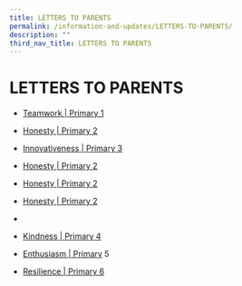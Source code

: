 ```yaml
---
title: LETTERS TO PARENTS
permalink: /information-and-updates/LETTERS-TO-PARENTS/
description: ""
third_nav_title: LETTERS TO PARENTS
---
```

# LETTERS TO PARENTS

* <a href="/information-and-updates/LETTERS-TO-PARENTS/teamwork-p1">Teamwork | Primary 1</a>

* <a href="/information-and-updates/LETTERS-TO-PARENTS/honesty-p2">Honesty | Primary 2</a>

* <a href="/information-and-updates/LETTERS-TO-PARENTS/innovativeness-p3">Innovativeness | Primary 3</a>

* <a href="/information-and-updates/LETTERS-TO-PARENTS/honesty-p2">Honesty | Primary 2</a>

* <a href="/information-and-updates/LETTERS-TO-PARENTS/honesty-p2">Honesty | Primary 2</a>

* <a href="/information-and-updates/LETTERS-TO-PARENTS/honesty-p2">Honesty | Primary 2</a>
* 

* [Kindness | Primary 4](https://jurongwestpri-moe-edu-sg-admin.cwp.sg/information-and-updates/letters-to-parents/kindness-p4)
* [Enthusiasm | Primary](https://jurongwestpri-moe-edu-sg-admin.cwp.sg/information-and-updates/letters-to-parents/enthusiasm-p5) 5
* [Resilience | Primary 6](https://jurongwestpri-moe-edu-sg-admin.cwp.sg/information-and-updates/letters-to-parents/resilience-p6)